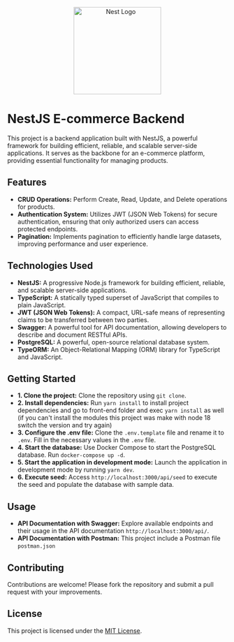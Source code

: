 <p align="center">
  <a href="http://nestjs.com/" target="blank"><img src="https://nestjs.com/img/logo-small.svg" width="200" alt="Nest Logo" /></a>
</p>


# NestJS E-commerce Backend

This project is a backend application built with NestJS, a powerful framework for building efficient, reliable, and scalable server-side applications. It serves as the backbone for an e-commerce platform, providing essential functionality for managing products.

## Features

- **CRUD Operations:** Perform Create, Read, Update, and Delete operations for products.
- **Authentication System:** Utilizes JWT (JSON Web Tokens) for secure authentication, ensuring that only authorized users can access protected endpoints.
- **Pagination:** Implements pagination to efficiently handle large datasets, improving performance and user experience.

## Technologies Used

- **NestJS:** A progressive Node.js framework for building efficient, reliable, and scalable server-side applications.
- **TypeScript:** A statically typed superset of JavaScript that compiles to plain JavaScript.
- **JWT (JSON Web Tokens):** A compact, URL-safe means of representing claims to be transferred between two parties.
- **Swagger:** A powerful tool for API documentation, allowing developers to describe and document RESTful APIs.
- **PostgreSQL:** A powerful, open-source relational database system.
- **TypeORM:** An Object-Relational Mapping (ORM) library for TypeScript and JavaScript.


## Getting Started

* **1. Clone the project:** Clone the repository using `git clone`.
* **2. Install dependencies:** Run `yarn install` to install project dependencies and go to front-end folder and exec `yarn install` as well (if you can't install the modules this project was make with node 18 switch the version and try again)
* **3. Configure the .env file:** Clone the `.env.template` file and rename it to `.env`. Fill in the necessary values in the `.env` file.
* **4. Start the database:** Use Docker Compose to start the PostgreSQL database. Run `docker-compose up -d`.
* **5. Start the application in development mode:** Launch the application in development mode by running `yarn dev`.
* **6. Execute seed:** Access `http://localhost:3000/api/seed` to execute the seed and populate the database with sample data.


## Usage

- **API Documentation with Swagger:** Explore available endpoints and their usage in the API documentation `http://localhost:3000/api/`.
- **API Documentation with Postman:** This project include a Postman file `postman.json`

## Contributing

Contributions are welcome! Please fork the repository and submit a pull request with your improvements.

## License

This project is licensed under the [MIT License](LICENSE).
